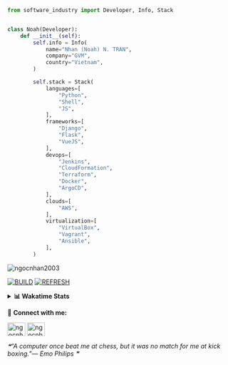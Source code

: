 ```python
from software_industry import Developer, Info, Stack


class Noah(Developer):
    def __init__(self):
        self.info = Info(
            name="Nhan (Noah) N. TRAN",
            company="GVM",
            country="Vietnam",
        )

        self.stack = Stack(
            languages=[
                "Python",
                "Shell",
                "JS",
            ],
            frameworks=[
                "Django",
                "Flask",
                "VueJS",
            ],
            devops=[
                "Jenkins",
                "CloudFormation",
                "Terraform",
                "Docker",
                "ArgoCD",
            ],
            clouds=[
                "AWS",
            ],
            virtualization=[
                "VirtualBox",
                "Vagrant",
                "Ansible",
            ],
        )
```
<img src="https://komarev.com/ghpvc/?username=ngocnhan2003&label=Profile%20views&color=0e75b6&style=flat" alt="ngocnhan2003" /> 

[![BUILD](https://github.com/ngocnhan2003/ngocnhan2003/actions/workflows/001_build.yml/badge.svg)](https://github.com/ngocnhan2003/ngocnhan2003/actions/workflows/001_build.yml)
[![REFRESH](https://github.com/ngocnhan2003/ngocnhan2003/actions/workflows/002_refresh.yml/badge.svg)](https://github.com/ngocnhan2003/ngocnhan2003/actions/workflows/002_refresh.yml)

<details> 
  <summary><b>📊 Wakatime Stats</b></summary>
  <br>
  
<!--START_SECTION:waka-->
![Code Time](http://img.shields.io/badge/Code%20Time-663%20hrs%2026%20mins-blue)

**I'm a Night 🦉** 

```text
🌞 Morning    75 commits     █████░░░░░░░░░░░░░░░░░░░░   22.8% 
🌆 Daytime    84 commits     ██████░░░░░░░░░░░░░░░░░░░   25.53% 
🌃 Evening    118 commits    █████████░░░░░░░░░░░░░░░░   35.87% 
🌙 Night      52 commits     ████░░░░░░░░░░░░░░░░░░░░░   15.81%

```
📅 **I'm Most Productive on Wednesday** 

```text
Monday       62 commits     ████░░░░░░░░░░░░░░░░░░░░░   18.84% 
Tuesday      28 commits     ██░░░░░░░░░░░░░░░░░░░░░░░   8.51% 
Wednesday    124 commits    █████████░░░░░░░░░░░░░░░░   37.69% 
Thursday     5 commits      ░░░░░░░░░░░░░░░░░░░░░░░░░   1.52% 
Friday       4 commits      ░░░░░░░░░░░░░░░░░░░░░░░░░   1.22% 
Saturday     51 commits     ████░░░░░░░░░░░░░░░░░░░░░   15.5% 
Sunday       55 commits     ████░░░░░░░░░░░░░░░░░░░░░   16.72%

```


📊 **This Week I Spent My Time On** 

```text
⌚︎ Time Zone: Asia/Ho_Chi_Minh

💬 Programming Languages: 
SQL                      2 hrs 31 mins       ███████░░░░░░░░░░░░░░░░░░   28.6% 
Go                       2 hrs 10 mins       ██████░░░░░░░░░░░░░░░░░░░   24.66% 
C#                       1 hr 42 mins        ████░░░░░░░░░░░░░░░░░░░░░   19.37% 
YAML                     42 mins             ██░░░░░░░░░░░░░░░░░░░░░░░   8.0% 
Bash                     24 mins             █░░░░░░░░░░░░░░░░░░░░░░░░   4.61%

🔥 Editors: 
VS Code                  5 hrs 41 mins       ████████████████░░░░░░░░░   64.36% 
GoLand                   3 hrs 8 mins        █████████░░░░░░░░░░░░░░░░   35.64%

💻 Operating System: 
Windows                  5 hrs 5 mins        ██████████████░░░░░░░░░░░   57.58% 
Linux                    3 hrs 8 mins        █████████░░░░░░░░░░░░░░░░   35.64% 
Mac                      35 mins             █░░░░░░░░░░░░░░░░░░░░░░░░   6.78%

```

**I Mostly Code in Python** 

```text
Python                   14 repos            ███████████░░░░░░░░░░░░░░   43.75% 
JavaScript               6 repos             ████░░░░░░░░░░░░░░░░░░░░░   18.75% 
TypeScript               2 repos             █░░░░░░░░░░░░░░░░░░░░░░░░   6.25% 
Kotlin                   2 repos             █░░░░░░░░░░░░░░░░░░░░░░░░   6.25% 
Vue                      2 repos             █░░░░░░░░░░░░░░░░░░░░░░░░   6.25%

```



 Last Updated on 07/12/2022 16:25:41 UTC+7
<!--END_SECTION:waka-->
</details>

🔗 **Connect with me:**

<a href="https://linkedin.com/in/ngocnhan2003" target="blank"><img align="center" src="https://raw.githubusercontent.com/rahuldkjain/github-profile-readme-generator/master/src/images/icons/Social/linked-in-alt.svg" alt="ngocnhan2003" height="30" width="40" /></a>
<a href="https://instagram.com/ngocnhan2003" target="blank"><img align="center" src="https://raw.githubusercontent.com/rahuldkjain/github-profile-readme-generator/master/src/images/icons/Social/instagram.svg" alt="ngocnhan2003" height="30" width="40" /></a>


<!--STARTS_HERE_QUOTE_README-->
<i>❝“A computer once beat me at chess, but it was no match for me at kick boxing.”— Emo Philips  ❞</i>
<!--ENDS_HERE_QUOTE_README-->
